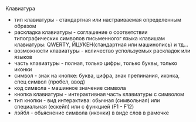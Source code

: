 Клавиатура

- тип клавиатуры - стандартная или настраиваемая определенным образом
- раскладка клавиатуры - соглашение о соответствии типографических символов письменногог языка клавишам клавиатуры:
QWERTY, ЙЦУКЕН(стандартная или машинопись) и тд...
- возможности клавиатуры - количество успользуемых раскладок или языков
- часть клавиатуры - полная, только цифры, только буквы, только иконки
- символ - знак на кнопке: буква, цифра, знак препинания, иконка, спец символ (пробел, ввод)
- код символа - машинное значение символа
- кнопка клавиатуры - интерактивная часть клавиатуры с символом
- тип кнопки - вид интерактива: обычная (символьная) или специальная (ескейп) или с функцией (F1 - F12) 
- лэйбл - обьяснение символа (иконки) в виде слов в рамочке


